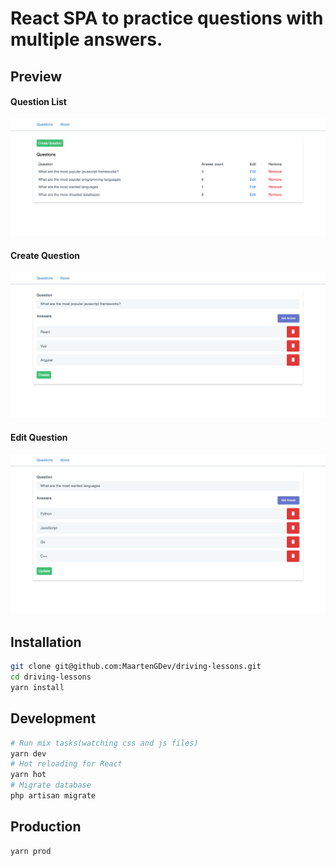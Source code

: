 # React SPA to practice questions with multiple answers.

## Preview
#### Question List
![Question List](./docs/question_list.png)
#### Create Question
![Create Question](./docs/create_question.png)
#### Edit Question
![Create Question](./docs/edit_question.png)

## Installation
```bash
git clone git@github.com:MaartenGDev/driving-lessons.git
cd driving-lessons
yarn install
```

## Development
```bash
# Run mix tasks(watching css and js files)
yarn dev
# Hot reloading for React
yarn hot
# Migrate database
php artisan migrate
```

## Production
```bash
yarn prod
```